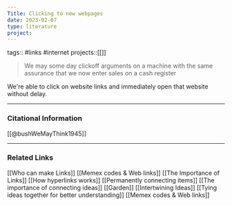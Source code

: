 ```yaml
---
Title: Clicking to new webpages
date: 2023-02-07
type: literature
project:
---
```

tags:: #links #internet 
projects::[[]]

> We may some day clickoff arguments on a machine with the same assurance that we now enter sales on a cash register

We're able to click on website links and immediately open that website without delay. 

---
### Citational Information

[[@bushWeMayThink1945]]

---

### Related Links

[[Who can make Links]]
[[Memex codes & Web links]]
[[The Importance of Links]]
[[How hyperlinks works]]
[[Permanently connecting items]]
[[The importance of connecting ideas]]
[[Garden]]
[[Intertwining Ideas]]
[[Tying ideas together for better understanding]]
[[Memex codes & Web links]]